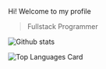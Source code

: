 Hi! Welcome to my profile

> Fullstack Programmer

![Github stats](https://github-readme-stats.vercel.app/api?username=iqbaltahir1717&theme=github_dark&show_icons=true&count_private=true)

![Top Languages Card](https://github-readme-stats.vercel.app/api/top-langs/?username=iqbaltahir1717&layout=compact)
